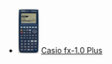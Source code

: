 - <img src="../calculators/Casio_fx-1.0_Plus/render.jpg" height="80"> [Casio fx-1.0 Plus](../calculators/Casio_fx-1.0_Plus/page.md)

